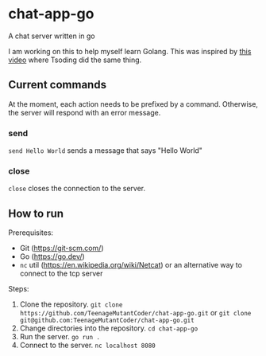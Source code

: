 # chat-app-go

A chat server written in go

I am working on this to help myself learn Golang. This was inspired by [this video](https://youtu.be/qmmQAAJzM54?si=XpcClNx5z1JBYm3z) where Tsoding did the same thing.

## Current commands

At the moment, each action needs to be prefixed by a command. Otherwise, the server will respond with an error message.

### send

`send Hello World` sends a message that says "Hello World"

### close

`close` closes the connection to the server.

## How to run

Prerequisites:

- Git (https://git-scm.com/)
- Go (https://go.dev/)
- `nc` util (https://en.wikipedia.org/wiki/Netcat) or an alternative way to connect to the tcp server

Steps:

1. Clone the repository. `git clone https://github.com/TeenageMutantCoder/chat-app-go.git` or `git clone git@github.com:TeenageMutantCoder/chat-app-go.git`
2. Change directories into the repository. `cd chat-app-go`
3. Run the server. `go run .`
4. Connect to the server. `nc localhost 8080`
